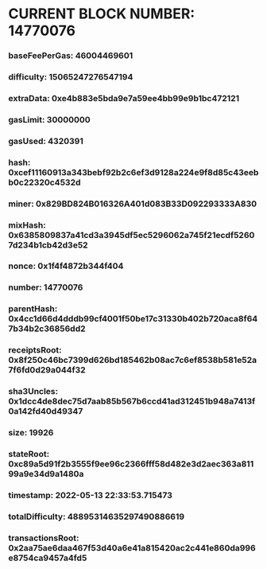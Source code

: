 # CURRENT BLOCK NUMBER: 14770076

### baseFeePerGas: 46004469601
### difficulty: 15065247276547194
### extraData: 0xe4b883e5bda9e7a59ee4bb99e9b1bc472121
### gasLimit: 30000000
### gasUsed: 4320391
### hash: 0xcef11160913a343bebf92b2c6ef3d9128a224e9f8d85c43eebb0c22320c4532d
### miner: 0x829BD824B016326A401d083B33D092293333A830
### mixHash: 0x6385809837a41cd3a3945df5ec5296062a745f21ecdf52607d234b1cb42d3e52
### nonce: 0x1f4f4872b344f404
### number: 14770076
### parentHash: 0x4cc1d66d4dddb99cf4001f50be17c31330b402b720aca8f647b34b2c36856dd2
### receiptsRoot: 0x8f250c46bc7399d626bd185462b08ac7c6ef8538b581e52a7f6fd0d29a044f32
### sha3Uncles: 0x1dcc4de8dec75d7aab85b567b6ccd41ad312451b948a7413f0a142fd40d49347
### size: 19926
### stateRoot: 0xc89a5d91f2b3555f9ee96c2366fff58d482e3d2aec363a81199a9e34d9a1480a
### timestamp: 2022-05-13 22:33:53.715473
### totalDifficulty: 48895314635297490886619
### transactionsRoot: 0x2aa75ae6daa467f53d40a6e41a815420ac2c441e860da996e8754ca9457a4fd5

